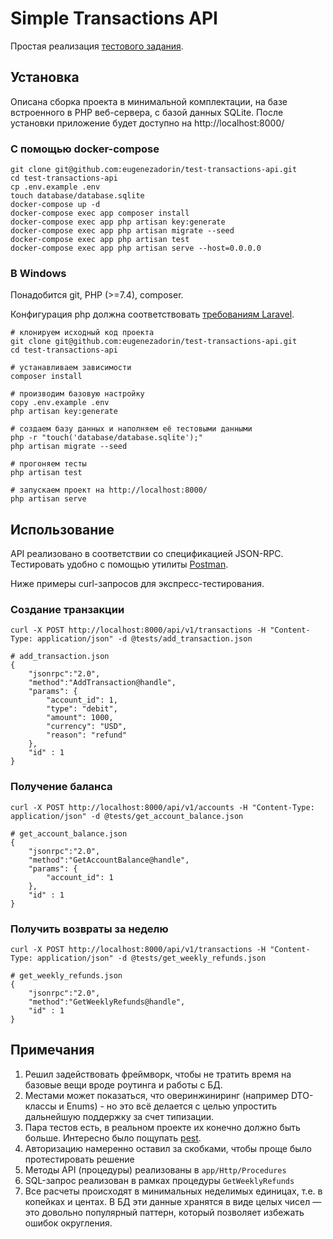 # Simple Transactions API

Простая реализация [тестового задания](specification.pdf).

## Установка

Описана сборка проекта в минимальной комплектации, на базе встроенного в PHP веб-сервера, с базой данных SQLite. 
После установки приложение будет доступно на http://localhost:8000/

### С помощью docker-compose

    git clone git@github.com:eugenezadorin/test-transactions-api.git
    cd test-transactions-api
    cp .env.example .env
    touch database/database.sqlite
    docker-compose up -d
    docker-compose exec app composer install
    docker-compose exec app php artisan key:generate
    docker-compose exec app php artisan migrate --seed
    docker-compose exec app php artisan test
    docker-compose exec app php artisan serve --host=0.0.0.0

### В Windows

Понадобится git, PHP (>=7.4), composer.

Конфигурация php должна соответствовать [требованиям Laravel](https://laravel.com/docs/8.x/installation#server-requirements).

    # клонируем исходный код проекта
    git clone git@github.com:eugenezadorin/test-transactions-api.git
    cd test-transactions-api

    # устанавливаем зависимости
    composer install

    # производим базовую настройку
    copy .env.example .env
    php artisan key:generate

    # создаем базу данных и наполняем её тестовыми данными
    php -r "touch('database/database.sqlite');"
    php artisan migrate --seed
    
    # прогоняем тесты
    php artisan test

    # запускаем проект на http://localhost:8000/
    php artisan serve
    
## Использование

API реализовано в соответствии со спецификацией JSON-RPC. Тестировать удобно с помощью утилиты [Postman](https://www.postman.com/).

Ниже примеры curl-запросов для экспресс-тестирования.

### Создание транзакции

    curl -X POST http://localhost:8000/api/v1/transactions -H "Content-Type: application/json" -d @tests/add_transaction.json
    
    # add_transaction.json
    {
        "jsonrpc":"2.0",
        "method":"AddTransaction@handle",
        "params": {
            "account_id": 1,
            "type": "debit",
            "amount": 1000,
            "currency": "USD",
            "reason": "refund"
        },
        "id" : 1
    }

### Получение баланса

    curl -X POST http://localhost:8000/api/v1/accounts -H "Content-Type: application/json" -d @tests/get_account_balance.json
    
    # get_account_balance.json
    {
        "jsonrpc":"2.0",
        "method":"GetAccountBalance@handle",
        "params": {
            "account_id": 1
        },
        "id" : 1
    }
    
### Получить возвраты за неделю

    curl -X POST http://localhost:8000/api/v1/transactions -H "Content-Type: application/json" -d @tests/get_weekly_refunds.json
    
    # get_weekly_refunds.json
    {
        "jsonrpc":"2.0",
        "method":"GetWeeklyRefunds@handle",
        "id" : 1
    }
    
## Примечания

1. Решил задействовать фреймворк, чтобы не тратить время на базовые вещи вроде роутинга и работы с БД.
2. Местами может показаться, что оверинжиниринг (например DTO-классы и Enums) - но это всё делается с целью упростить дальнейшую поддержку за счет типизации.
3. Пара тестов есть, в реальном проекте их конечно должно быть больше. Интересно было пощупать [pest](https://pestphp.com/).
4. Авторизацию намеренно оставил за скобками, чтобы проще было протестировать решение
5. Методы API (процедуры) реализованы в `app/Http/Procedures`
6. SQL-запрос реализован в рамках процедуры `GetWeeklyRefunds`
7. Все расчеты происходят в минимальных неделимых единицах, т.е. в копейках и центах. В БД эти данные хранятся в виде целых чисел — это довольно популярный паттерн, который позволяет избежать ошибок округления.
 
